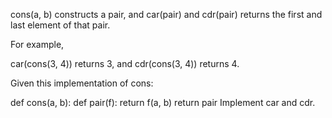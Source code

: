 cons(a, b) constructs a pair, and car(pair) and cdr(pair) returns the first and last element of that pair. 

For example, 

car(cons(3, 4)) returns 3, and cdr(cons(3, 4)) returns 4.

Given this implementation of cons:

def cons(a, b):
    def pair(f):
        return f(a, b)
    return pair
Implement car and cdr.
